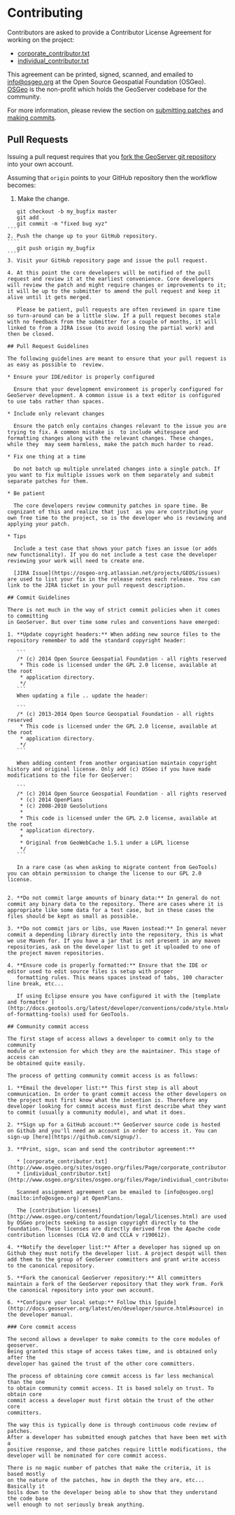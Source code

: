 # Contributing

Contributors are asked to provide a Contributor License Agreement for working on the project:

* [corporate_contributor.txt](http://www.osgeo.org/sites/osgeo.org/files/Page/corporate_contributor.txt)
* [individual_contributor.txt](http://www.osgeo.org/sites/osgeo.org/files/Page/individual_contributor.txt)

This agreement can be printed, signed, scanned, and emailed to [info@osgeo.org](mailto:info@osgeo.org) at the Open Source Geospatial Foundation (OSGeo). [OSGeo](http://www.osgeo.org/content/foundation/about.html)
is the non-profit which holds the GeoServer codebase for the community.

For more information, please review the section on  [submitting patches](http://docs.geoserver.org/latest/en/developer/policies/patches.html) and [making commits](http://docs.geoserver.org/latest/en/developer/policies/committing.html).

## Pull Requests

Issuing a pull request requires that you [fork the GeoServer git repository ](https://github.com/geoserver/geoserver/fork_select) into 
your own account.

Assuming that `origin` points to your GitHub repository then the workflow becomes:

1. Make the change.

`````
   git checkout -b my_bugfix master
   git add .
   git commit -m "fixed bug xyz"
````
2. Push the change up to your GitHub repository.
````
   git push origin my_bugfix
````
3. Visit your GitHub repository page and issue the pull request. 

4. At this point the core developers will be notified of the pull request and review it at the earliest convenience. Core developers will review the patch and might require changes or improvements to it; it will be up to the submitter to amend the pull request and keep it alive until it gets merged.

   Please be patient, pull requests are often reviewed in spare time so turn-around can be a little slow. If a pull request becomes stale with no feedback from the submitter for a couple of months, it will linked to from a JIRA issue (to avoid losing the partial work) and then be closed.

## Pull Request Guidelines

The following guidelines are meant to ensure that your pull request is as easy as possible to  review.

* Ensure your IDE/editor is properly configured

  Ensure that your development environment is properly configured for GeoServer development. A common issue is a text editor is configured to use tabs rather than spaces.

* Include only relevant changes

  Ensure the patch only contains changes relevant to the issue you are trying to fix. A common mistake is  to include whitespace and formatting changes along with the relevant changes. These changes, while they  may seem harmless, make the patch much harder to read.

* Fix one thing at a time

  Do not batch up multiple unrelated changes into a single patch. If you want to fix multiple issues work on them separately and submit separate patches for them.

* Be patient

  The core developers review community patches in spare time. Be cognizant of this and realize that just  as you are contributing your own free time to the project, so is the developer who is reviewing and applying your patch.

* Tips

  Include a test case that shows your patch fixes an issue (or adds new functionality). If you do not include a test case the developer reviewing your work will need to create one.

  [JIRA Issue](https://osgeo-org.atlassian.net/projects/GEOS/issues) are used to list your fix in the release notes each release. You can link to the JIRA ticket in your pull request description.

## Commit Guidelines

There is not much in the way of strict commit policies when it comes to committing
in GeoServer. But over time some rules and conventions have emerged:

1. **Update copyright headers:** When adding new source files to the repository remember to add the standard copyright header:

   ```
   /* (c) 2014 Open Source Geospatial Foundation - all rights reserved
    * This code is licensed under the GPL 2.0 license, available at the root
    * application directory.
    */
   ```
   When updating a file .. update the header:

   ```
   /* (c) 2013-2014 Open Source Geospatial Foundation - all rights reserved
    * This code is licensed under the GPL 2.0 license, available at the root
    * application directory.
    */
   ```

   When adding content from another organisation maintain copyright history and original license. Only add (c) OSGeo if you have made modifications to the file for GeoServer:

   ```
   /* (c) 2014 Open Source Geospatial Foundation - all rights reserved
    * (c) 2014 OpenPlans
    * (c) 2008-2010 GeoSolutions
    * 
    * This code is licensed under the GPL 2.0 license, available at the root
    * application directory.
    * 
    * Original from GeoWebCache 1.5.1 under a LGPL license 
    */
   ```

   In a rare case (as when asking to migrate content from GeoTools) you can obtain permission to change the license to our GPL 2.0 license.


2. **Do not commit large amounts of binary data:** In general do not commit any binary data to the repository. There are cases where it is appropriate like some data for a test case, but in these cases the files should be kept as small as possible.

3. **Do not commit jars or libs, use Maven instead:** In general never commit a depending library directly into the repository, this is what we use Maven for. If you have a jar that is not present in any maven repositories, ask on the developer list to get it uploaded to one of the project maven repositories.

4. **Ensure code is properly formatted:** Ensure that the IDE or editor used to edit source files is setup with proper
   formatting rules. This means spaces instead of tabs, 100 character line break, etc...

   If using Eclipse ensure you have configured it with the [template and formatter ](http://docs.geotools.org/latest/developer/conventions/code/style.html#use-of-formatting-tools) used for GeoTools.

## Community commit access

The first stage of access allows a developer to commit only to the community
module or extension for which they are the maintainer. This stage of access can
be obtained quite easily.

The process of getting community commit access is as follows:

1. **Email the developer list:** This first step is all about communication. In order to grant commit access the other developers on the project must first know what the intention is. Therefore any developer looking for commit access must first describe what they want to commit (usually a community module), and what it does.

2. **Sign up for a GitHub account:** GeoServer source code is hosted on Github and you'll need an account in order to access it. You can sign-up [here](https://github.com/signup/).

3. **Print, sign, scan and send the contributor agreement:**

   * [corporate_contributor.txt](http://www.osgeo.org/sites/osgeo.org/files/Page/corporate_contributor.tx)
   * [individual_contributor.txt](http://www.osgeo.org/sites/osgeo.org/files/Page/individual_contributor.txt)

   Scanned assignment agreement can be emailed to [info@osgeo.org](mailto:info@osgeo.org) at OpenPlans.

   The [contribution licenses](http://www.osgeo.org/content/foundation/legal/licenses.html) are used by OSGeo projects seeking to assign copyright directly to the foundation. These licenses are directly derived from the Apache code contribution licenses (CLA V2.0 and CCLA v r190612).

4. **Notify the developer list:** After a developer has signed up on Github they must notify the developer list. A project despot will then add them to the group of GeoServer committers and grant write access to the canonical repository.

5. **Fork the canonical GeoServer repository:** All committers maintain a fork of the GeoServer repository that they work from. Fork the canonical repository into your own account.

6. **Configure your local setup:** Follow this [guide](http://docs.geoserver.org/latest/en/developer/source.html#source) in the developer manual.

### Core commit access

The second allows a developer to make commits to the core modules of geoserver.
Being granted this stage of access takes time, and is obtained only after the
developer has gained the trust of the other core committers.

The process of obtaining core commit access is far less mechanical than the one
to obtain community commit access. It is based solely on trust. To obtain core
commit access a developer must first obtain the trust of the other core
committers.

The way this is typically done is through continuous code review of patches.
After a developer has submitted enough patches that have been met with a
positive response, and those patches require little modifications, the
developer will be nominated for core commit access.

There is no magic number of patches that make the criteria, it is based mostly
on the nature of the patches, how in depth the they are, etc... Basically it
boils down to the developer being able to show that they understand the code base
well enough to not seriously break anything.
